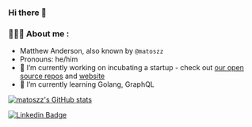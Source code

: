 ### Hi there 👋
### 👨‍💻🐱 About me :

[](cat-typing.gif)

- Matthew Anderson, also known by `@matoszz`
- Pronouns: he/him
- 🔭 I’m currently working on incubating a startup - check out [our open source repos](https://github.com/datumforge) and [website](https://www.datum.net)
- 🌱 I’m currently learning Golang, GraphQL

[![matoszz's GitHub stats](https://github-readme-stats.vercel.app/api?username=matoszz&show_icons=true&theme=radical&hide_rank=true&hide=stars)](https://github.com/anuraghazra/github-readme-stats)

[![Linkedin Badge](https://img.shields.io/badge/LinkedIn-blue?style=for-the-badge&logo=linkedin&logoColor=white)](https://www.linkedin.com/in/matthew-anderson-a98b0a33/)
